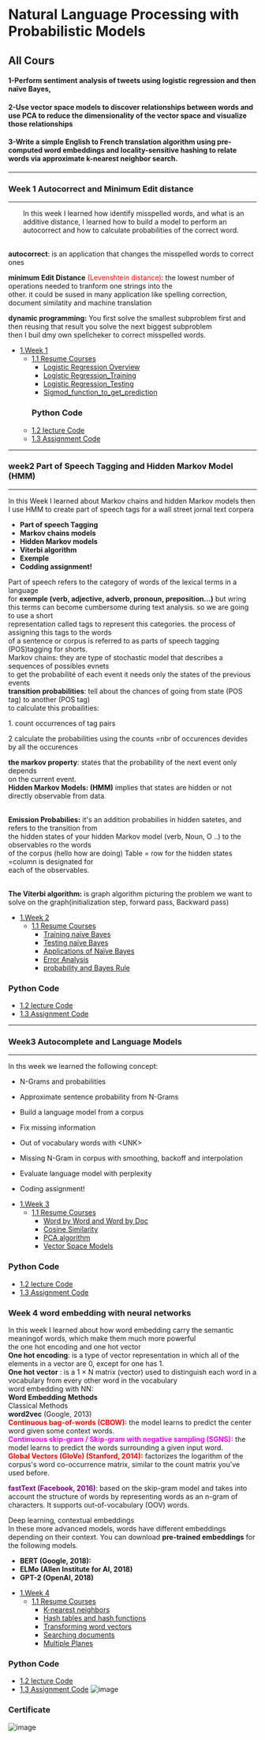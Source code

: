 # Natural Language Processing with Probabilistic Models
## All Cours
#### 1-Perform sentiment analysis of tweets using logistic regression and then naïve Bayes, 
#### 2-Use vector space models to discover relationships between words and use PCA to reduce the dimensionality of the vector space and visualize those relationships
#### 3-Write a simple English to French translation algorithm using pre-computed word embeddings and locality-sensitive hashing to relate words via approximate k-nearest neighbor search.  

**********************************
### Week 1 Autocorrect and Minimum Edit distance
*****************************
<p style="padding-left: 30px;">In this week I learned how identify misspelled words, and what is an additive distance, I learned how to build a model to perform an autocorrect and how to calculate probabilities of the correct word.</p>
<p><br /><strong>autocorrect</strong>: is an application that changes the misspelled words to correct ones</p>
<p><strong>minimum Edit Distance</strong> <span style="color: #ff0000;">(Levenshtein distance)</span>: the lowest number of operations needed to tranform one strings into the <br />other. it could be sused in many application like spelling correction, document similatity and machine translation</p>
<p><strong>dynamic programming:</strong> You first solve the smallest subproblem first and then reusing that result you solve the next biggest subproblem<br />then I buil dmy own spellcheker to correct misspelled words.</p>

- [1.Week 1](https://github.com/ELFAHIM96/Cousera-NLP-with-Classification-Vector-Spaces/tree/main/NLP-with-Classification-Vector-Spaces/C1_week1)
  - [1.1 Resume Courses](https://github.com/ELFAHIM96/Cousera-NLP-with-Classification-Vector-Spaces/tree/main/NLP-with-Classification-Vector-Spaces/C1_week1/Resume%20cours1)
      - [Logistic Regression Overview](https://github.com/ELFAHIM96/Cousera-NLP-with-Classification-Vector-Spaces/blob/main/NLP-with-Classification-Vector-Spaces/C1_week1/Resume%20cours1/Logistic%20Regression%20Overview.png)
      - [Logistic Regression_Training](https://github.com/ELFAHIM96/Cousera-NLP-with-Classification-Vector-Spaces/blob/main/NLP-with-Classification-Vector-Spaces/C1_week1/Resume%20cours1/Logistic%20Regression_Training.png)
      - [Logistic Regression_Testing](https://github.com/ELFAHIM96/Cousera-NLP-with-Classification-Vector-Spaces/blob/main/NLP-with-Classification-Vector-Spaces/C1_week1/Resume%20cours1/Logistic%20Regression_Testing.png)
      - [Sigmod_function_to_get_prediction](https://github.com/ELFAHIM96/Cousera-NLP-with-Classification-Vector-Spaces/blob/main/NLP-with-Classification-Vector-Spaces/C1_week1/Resume%20cours1/Sigmod_function_to_get_prediction.png)
    ### Python Code
  - [1.2 lecture Code](https://github.com/ELFAHIM96/Cousera-NLP-with-Classification-Vector-Spaces/tree/main/NLP-with-Classification-Vector-Spaces/C1_week1/C1_W1_lecture_nb)
  - [1.3 Assignment Code](https://github.com/ELFAHIM96/Cousera-NLP-with-Classification-Vector-Spaces/tree/main/NLP-with-Classification-Vector-Spaces/C1_week1/C1_W1_assignment)
**************************************
### week2 Part of Speech Tagging and Hidden Markov Model (HMM)
***************************************
<p>In this Week I learned about Markov chains and hidden Markov models then<br />I use HMM to create part of speech tags for a wall street jornal text corpera</p>
<ul>
<li><strong>Part of speech Tagging</strong></li>
<li><strong>Markov chains models</strong></li>
<li><strong>Hidden Markov models</strong></li>
<li><strong>Viterbi algorithm</strong></li>
<li><strong>Exemple</strong></li>
<li><strong>Codding assignment!</strong></li>
</ul>
<p>Part of speech refers to the category of words of the lexical terms in a language<br />for <strong>exemple (verb, adjective, adverb, pronoun, preposition...)</strong> but wring <br />this terms can become cumbersome during text analysis. so we are going to use a short <br />representation called tags to represent this categories. the process of assigning this tags to the words<br />of a sentence or corpus is referred to as parts of speech tagging (POS)tagging for shorts.<br />Markov chains: they are type of stochastic model that describes a sequences of possibles evnets<br />to get the probabilit&eacute; of each event it needs only the states of the previous events<br /> <strong>transition probabilities</strong>: tell about the chances of going from state (POS tag) to another (POS tag)<br />to calculate this probailities:</p>
<p>1. count occurrences of tag pairs</p>
<p>2 calculate the probabilities using the counts =nbr of occurences devides by all the occurences</p>
<p><strong>the markov property</strong>: states that the probability of the next event only depends<br />on the current event.<br /><strong>Hidden Markov Models: (HMM)</strong> implies that states are hidden or not directly observable from data.</p>
<p><br /><strong>Emission Probabilies:</strong> it's an addition probabilies in hidden satetes, and refers to the transition from <br />the hidden states of your hidden Markov model (verb, Noun, O ..) to the observables ro the words <br />of the corpus (hello how are doing) Table = row for the hidden states =column is designated for <br />each of the observables.</p>
<p><br/><strong>The Viterbi algorithm:</strong> is graph algorithm picturing the problem we want to solve on the graph(initialization step, forward pass, Backward pass)</p>

- [1.Week 2](https://github.com/ELFAHIM96/Cousera-NLP-with-Classification-Vector-Spaces/tree/main/NLP-with-Classification-Vector-Spaces/C1_week2)
  - [1.1 Resume Courses](https://github.com/ELFAHIM96/Cousera-NLP-with-Classification-Vector-Spaces/tree/main/NLP-with-Classification-Vector-Spaces/C1_week2/resume_cours)
      - [Training naïve Bayes](https://github.com/ELFAHIM96/Cousera-NLP-with-Classification-Vector-Spaces/blob/main/NLP-with-Classification-Vector-Spaces/C1_week2/resume_cours/Training%20na%C3%AFve%20Bayes%20_%20Coursera.pdf)
      - [Testing naïve Bayes](https://github.com/ELFAHIM96/Cousera-NLP-with-Classification-Vector-Spaces/blob/main/NLP-with-Classification-Vector-Spaces/C1_week2/resume_cours/Testing%20na%C3%AFve%20Bayes.png)
      - [Applications of Naïve Bayes](https://github.com/ELFAHIM96/Cousera-NLP-with-Classification-Vector-Spaces/blob/main/NLP-with-Classification-Vector-Spaces/C1_week2/resume_cours/Applications%20of%20Na%C3%AFve%20Bayes%20_%20Coursera.pdf)
      - [Error Analysis](https://github.com/ELFAHIM96/Cousera-NLP-with-Classification-Vector-Spaces/blob/main/NLP-with-Classification-Vector-Spaces/C1_week2/resume_cours/Error%20Analysis%20_%20Coursera.pdf)
      - [probability and Bayes Rule](https://github.com/ELFAHIM96/Cousera-NLP-with-Classification-Vector-Spaces/blob/main/NLP-with-Classification-Vector-Spaces/C1_week2/resume_cours/probability%20and%20Bayes%20Rule.png)
### Python Code
  - [1.2 lecture Code](https://github.com/ELFAHIM96/Cousera-NLP-with-Classification-Vector-Spaces/tree/main/NLP-with-Classification-Vector-Spaces/C1_week2/C1_W2_lecture_naive_bayes)
  - [1.3 Assignment Code](https://github.com/ELFAHIM96/Cousera-NLP-with-Classification-Vector-Spaces/tree/main/NLP-with-Classification-Vector-Spaces/C1_week2/C1_W2_Assignment)
 *********************************************************
### Week3 Autocomplete and Language Models
*********************************************************
In ths week we learned the following concept:
<ul>
<li>
<p>N-Grams and probabilities</p>
</li>
<li>
<p>Approximate sentence probability from N-Grams</p>
</li>
<li>
<p>Build a language model from a corpus</p>
</li>
<li>
<p>Fix missing information</p>
</li>
<li>
<p>Out of vocabulary words with &lt;UNK&gt;</p>
</li>
<li>
<p>Missing N-Gram in corpus with smoothing, backoff and interpolation</p>
</li>
<li>
<p>Evaluate language model with perplexity</p>
</li>
<li>
<p>Coding assignment!</p>
</li>
</ul>

- [1.Week 3](https://github.com/ELFAHIM96/Cousera-NLP-with-Classification-Vector-Spaces/tree/main/NLP-with-Classification-Vector-Spaces/C1_week3)
  - [1.1 Resume Courses](https://github.com/ELFAHIM96/Cousera-NLP-with-Classification-Vector-Spaces/tree/main/NLP-with-Classification-Vector-Spaces/C1_week3/resum_cours)
      - [Word by Word and Word by Doc](https://github.com/ELFAHIM96/Cousera-NLP-with-Classification-Vector-Spaces/blob/main/NLP-with-Classification-Vector-Spaces/C1_week3/resum_cours/Word%20by%20Word%20and%20Word%20by%20Doc.%20_%20Coursera.pdf)
      - [Cosine Similarity](https://github.com/ELFAHIM96/Cousera-NLP-with-Classification-Vector-Spaces/blob/main/NLP-with-Classification-Vector-Spaces/C1_week1/Resume%20cours1/Logistic%20Regression_Training.png)
      - [PCA algorithm](https://github.com/ELFAHIM96/Cousera-NLP-with-Classification-Vector-Spaces/blob/main/NLP-with-Classification-Vector-Spaces/C1_week3/resum_cours/PCA%20algorithm%20_%20Coursera.pdf)
      - [Vector Space Models](https://github.com/ELFAHIM96/Cousera-NLP-with-Classification-Vector-Spaces/blob/main/NLP-with-Classification-Vector-Spaces/C1_week3/resum_cours/Vector%20Space%20Models%20_%20Coursera.pdf)
### Python Code
  - [1.2 lecture Code](https://github.com/ELFAHIM96/Cousera-NLP-with-Classification-Vector-Spaces/tree/main/NLP-with-Classification-Vector-Spaces/C1_week3/C1_W3_lecture_Code)
  - [1.3 Assignment Code](https://github.com/ELFAHIM96/Cousera-NLP-with-Classification-Vector-Spaces/tree/main/NLP-with-Classification-Vector-Spaces/C1_week3/C1_W3_Assignment)
 
 ### Week 4 word embedding with neural networks
<p>In this week I learned about how word embedding carry the semantic meaningof words, which make them much more powerful <br />the one hot encoding and one hot vector<br /><strong>One hot encoding</strong>: is a type of vector representation in which all of the elements in a vector are 0, except for one has 1.<br /><strong>One hot vector</strong> : is a 1 &times; N matrix (vector) used to distinguish each word in a vocabulary from every other word in the vocabulary<br />word embedding with NN: <br /><strong>Word Embedding Methods</strong><br /><span style="background-color: #ffffff;">Classical Methods</span><br /><strong>word2vec</strong> (Google, 2013)<br /><strong><span style="color: #ff0000;">Continuous bag-of-words (CBOW):</span></strong> the model learns to predict the center word given some context words.<br /><strong><span style="color: #ff00ff;">Continuous skip-gram / Skip-gram with negative sampling (SGNS):</span></strong> the model learns to predict the words surrounding a given input word.<br /><strong><span style="color: #ff0000;">Global Vectors (GloVe) (Stanford, 2014):</span></strong> factorizes the logarithm of the corpus's word co-occurrence matrix, similar to the count matrix you&rsquo;ve used before.</p>
<p><strong><span style="color: #800080;">fastText (Facebook, 2016)</span></strong>: based on the skip-gram model and takes into account the structure of words by representing words as an n-gram of characters. It supports out-of-vocabulary (OOV) words.</p>
<p>Deep learning, contextual embeddings<br /> In these more advanced models, words have different embeddings depending on their context. You can download <strong>pre-trained embeddings</strong> for the following models.</p>
<ul>
<li><strong>BERT (Google, 2018):</strong></li>
<li><strong>ELMo (Allen Institute for AI, 2018)</strong></li>
<li><strong>GPT-2 (OpenAI, 2018)</strong></li>
</ul>

- [1.Week 4](https://github.com/ELFAHIM96/Cousera-NLP-with-Classification-Vector-Spaces/tree/main/NLP-with-Classification-Vector-Spaces/C1_week4)
  - [1.1 Resume Courses](https://github.com/ELFAHIM96/Cousera-NLP-with-Classification-Vector-Spaces/tree/main/NLP-with-Classification-Vector-Spaces/C1_week4/resume_cours%20W4)
      - [K-nearest neighbors ](https://github.com/ELFAHIM96/Cousera-NLP-with-Classification-Vector-Spaces/blob/main/NLP-with-Classification-Vector-Spaces/C1_week4/resume_cours%20W4/K-nearest%20neighbors%20_%20Coursera.pdf)
      - [Hash tables and hash functions](https://github.com/ELFAHIM96/Cousera-NLP-with-Classification-Vector-Spaces/blob/main/NLP-with-Classification-Vector-Spaces/C1_week4/resume_cours%20W4/Hash%20tables%20and%20hash%20functions%20_%20Coursera.pdf)
      - [Transforming word vectors](https://github.com/ELFAHIM96/Cousera-NLP-with-Classification-Vector-Spaces/blob/main/NLP-with-Classification-Vector-Spaces/C1_week4/resume_cours%20W4/Transforming%20word%20vectors%20_%20Coursera.pdf)
      - [Searching documents](https://github.com/ELFAHIM96/Cousera-NLP-with-Classification-Vector-Spaces/blob/main/NLP-with-Classification-Vector-Spaces/C1_week4/resume_cours%20W4/Searching%20documents%20_%20Coursera.pdf)
      - [Multiple Planes](https://github.com/ELFAHIM96/Cousera-NLP-with-Classification-Vector-Spaces/blob/main/NLP-with-Classification-Vector-Spaces/C1_week4/resume_cours%20W4/Multiple%20Planes%20_%20Coursera.pdf)
### Python Code
  - [1.2 lecture Code](https://github.com/ELFAHIM96/Cousera-NLP-with-Classification-Vector-Spaces/tree/main/NLP-with-Classification-Vector-Spaces/C1_week4/Week_4%20Lecture_Code)
  - [1.3 Assignment Code](https://github.com/ELFAHIM96/Cousera-NLP-with-Classification-Vector-Spaces/tree/main/NLP-with-Classification-Vector-Spaces/C1_week4/week_4_assignment%20_Code)
![image](https://user-images.githubusercontent.com/65721811/182025551-595433c7-25b7-4b8d-9a87-08eca146a94d.png)
### Certificate 
![image](https://user-images.githubusercontent.com/65721811/208066419-34c8bbbb-73d2-4318-a2b3-b7408c724113.png)


